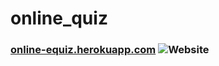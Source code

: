 # online_quiz
### [online-equiz.herokuapp.com]((http://letsquiz.pythonanywhere.com/)) ![Website](https://img.shields.io/website?url=https%3A%2F%2Fonline-equiz.herokuapp.com)
